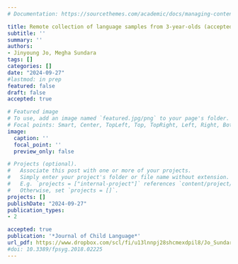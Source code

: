 ```yaml
---
# Documentation: https://sourcethemes.com/academic/docs/managing-content/

title: Remote collection of language samples from 3-year-olds (accepted)
subtitle: ''
summary: ''
authors:
- Jinyoung Jo, Megha Sundara
tags: []
categories: []
date: "2024-09-27"
#lastmod: in prep
featured: false
draft: false
accepted: true

# Featured image
# To use, add an image named `featured.jpg/png` to your page's folder.
# Focal points: Smart, Center, TopLeft, Top, TopRight, Left, Right, BottomLeft, Bottom, BottomRight.
image:
  caption: ''
  focal_point: ''
  preview_only: false

# Projects (optional).
#   Associate this post with one or more of your projects.
#   Simply enter your project's folder or file name without extension.
#   E.g. `projects = ["internal-project"]` references `content/project/deep-learning/index.md`.
#   Otherwise, set `projects = []`.
projects: []
publishDate: "2024-09-27"
publication_types:
- 2

accepted: true
publication: '*Journal of Child Language*'
url_pdf: https://www.dropbox.com/scl/fi/u13lnnpj28shcmexdpil8/Jo_Sundara_JCL_manuscript_AuthorInfoRemoved.pdf?rlkey=dv7hbufgz0yeqnp38fw6ooimj&st=sl0f4b0w&dl=0
#doi: 10.3389/fpsyg.2018.02225
---
```

